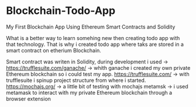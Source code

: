 # Blockchain-Todo-App
My First Blockchain App Using Ethereum Smart Contracts and Solidity


What is a better way to learn somehing new then creating todo app with that technology.
That is why i created todo app where taks are stored in a smart contract on etherium Blockchain.


Smart contract was writen in Solidity, during development i used ->
https://trufflesuite.com/ganache/ -> whith ganache i created my own private Ethereum blockchain so i could test my app.
https://trufflesuite.com/ -> with trufflesuite i spinup project structure from where i started.
https://mochajs.org/ -> a little bit of testing with mochajs
metamsk -> i used metamask to interact with my private Ethereum blockchain through a browser extension
